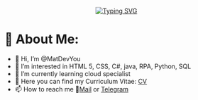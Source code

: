 <p align = "center">
  <a href="https://git.io/typing-svg"><img src="https://readme-typing-svg.demolab.com?font=Quicksand&duration=4000&pause=1000&random=false&center=true&&width=600&lines=+Hi++%F0%9F%99%82%2C++i+'+m+Matteo+Meringolo++!+;I+'+m+an+italian+%40its+student+!;Welcome+to+my+profile+!" alt="Typing SVG" /></a>
</p>


# 🤖 About Me:
- 👋 Hi, I’m @MatDevYou
- 👀 I’m interested in HTML 5, CSS, C#, java, RPA, Python, SQL
- 🌱 I’m currently learning cloud specialist
- 📎 Here you can find my Curriculum Vitae: [CV](https://matdevyou.github.io/CURRICULUM-VITAE/)
- 📫 How to reach me 📧[Mail](mailto:matteo.meringolo@gmail.com) or [Telegram](https://t.me/MatDevYou)

<!---
MatDevYou/MatDevYou is a ✨ special ✨ repository because its `README.md` (this file) appears on your GitHub profile.
You can click the Preview link to take a look at your changes.
--->
